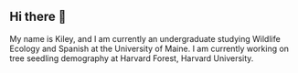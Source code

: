 ## Hi there 👋
My name is Kiley, and I am currently an undergraduate studying Wildlife Ecology and Spanish at the University of Maine. I am currently working on tree seedling demography at Harvard Forest, Harvard University.
